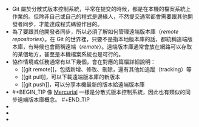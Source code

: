 - Git 屬於分散式版本控制系統，平常在提交的時候，都是在本機的檔案系統上作業的。但除非自己或自己的程式是邊緣人，不然提交通常都會需要跟其他開發者同步，才能達成程式碼協作目的。
- 為了要跟其他開發者同步，所以必須了解如何管理遠端版本庫（*remote repositories*）。在 Git 的世界裡，只要不是指本地版本庫的話，都統稱遠端版本庫，有時候也會簡稱遠端（*remote*）。遠端版本庫通常會放在網路可以存取的某個地方，甚至是本機檔案系統也是可行的。
- 協作情境或任務通常有以下幾個，會在對應的篇幅詳細說明：
	- [[git remote]]，包括新增、修改、刪除，還有其他如追蹤（tracking）等
	- [[git pull]]，可以下載遠端版本庫的新版本
	- [[git push]]，可以分享本機最新的版本給遠端版本庫
- #+BEGIN_TIP
  像 [Mercurial](https://www.mercurial-scm.org/) 一樣是分散式版本控制系統，因此也有類似的同步遠端版本庫概念。
  #+END_TIP
-
-
-